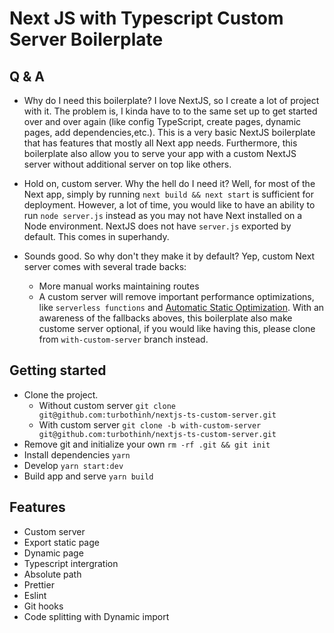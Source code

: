 # Next JS with Typescript Custom Server Boilerplate

## Q & A

- Why do I need this boilerplate?
  I love NextJS, so I create a lot of project with it. The problem is, I kinda have to to the same set up to get started over and over again (like config TypeScript, create pages, dynamic pages, add dependencies,etc.). This is a very basic NextJS boilerplate that has features that mostly all Next app needs.
  Furthermore, this boilerplate also allow you to serve your app with a custom NextJS server without additional server on top like others.

- Hold on, custom server. Why the hell do I need it?
  Well, for most of the Next app, simply by running `next build && next start` is sufficient for deployment. However, a lot of time, you would like to have an ability to run `node server.js` instead as you may not have Next installed on a Node environment. NextJS does not have `server.js` exported by default. This comes in superhandy.

- Sounds good. So why don't they make it by default?
  Yep, custom Next server comes with several trade backs:
  - More manual works maintaining routes
  - A custom server will remove important performance optimizations, like `serverless functions` and [Automatic Static Optimization](https://nextjs.org/docs/advanced-features/automatic-static-optimization).
    With an awareness of the fallbacks aboves, this boilerplate also make custome server optional, if you would like having this, please clone from `with-custom-server` branch instead.

## Getting started

- Clone the project.
  - Without custom server `git clone git@github.com:turbothinh/nextjs-ts-custom-server.git`
  - With custom server `git clone -b with-custom-server git@github.com:turbothinh/nextjs-ts-custom-server.git`
- Remove git and initialize your own `rm -rf .git && git init`
- Install dependencies `yarn`
- Develop `yarn start:dev`
- Build app and serve `yarn build`

## Features

- Custom server
- Export static page
- Dynamic page
- Typescript intergration
- Absolute path
- Prettier
- Eslint
- Git hooks
- Code splitting with Dynamic import
